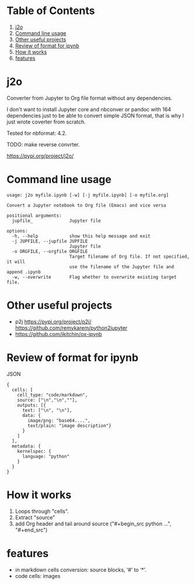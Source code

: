 
# Table of Contents

1.  [j2o](#org0ada202)
2.  [Command line usage](#orgcd3c96d)
3.  [Other useful projects](#org4772b96)
4.  [Review of format for ipynb](#org9e2dc55)
5.  [How it works](#org4355db8)
6.  [features](#org2ac1c27)


<a id="org0ada202"></a>

# j2o

Converter from Jupyter to Org file format without any dependencies.

I don't want to install Jupyter core and nbconver or pandoc with 164
 dependencies just to be able to convert simple JSON format, that is
 why I just wrote coverter from scratch.

Tested for nbformat: 4.2.

TODO: make reverse convrter.

<https://pypi.org/project/j2o/>


<a id="orgcd3c96d"></a>

# Command line usage

    usage: j2o myfile.ipynb [-w] [-j myfile.ipynb] [-o myfile.org]
    
    Convert a Jupyter notebook to Org file (Emacs) and vice versa
    
    positional arguments:
      jupfile_              Jupyter file
    
    options:
      -h, --help            show this help message and exit
      -j JUPFILE, --jupfile JUPFILE
                            Jupyter file
      -o ORGFILE, --orgfile ORGFILE
                            Target filename of Org file. If not specified, it will
                            use the filename of the Jupyter file and append .ipynb
      -w, --overwrite       Flag whether to overwrite existing target file.


<a id="org4772b96"></a>

# Other useful projects

-   p2j <https://pypi.org/project/p2j/> <https://github.com/remykarem/python2jupyter>
-   <https://github.com/jkitchin/ox-ipynb>


<a id="org9e2dc55"></a>

# Review of format for ipynb

JSON

    {
      cells: [
        cell_type: "code/markdown",
        source: ["\n","\n",""],
        outputs: [{
          text: ["\n", "\n"],
          data: {
            image/png: "base64....",
            text/plain: "image description"}
          }
        ]
      ],
      metadata: {
        kernelspec: {
          language: "python"
        }
      }
    }


<a id="org4355db8"></a>

# How it works

1.  Loops through "cells".
2.  Extract "source"
3.  add Org header and tail around source ("#+begin\_src python &#x2026;", "#+end\_src")


<a id="org2ac1c27"></a>

# features

-   in markdown cells conversion: source blocks, ‘#’ to ‘\*’.
-   code cells: images

